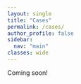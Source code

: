 ```yaml
---
layout: single
title: "Cases"
permalink: /cases/
author_profile: false
sidebar:
  nav: "main"
classes: wide
---
```


Coming soon!
